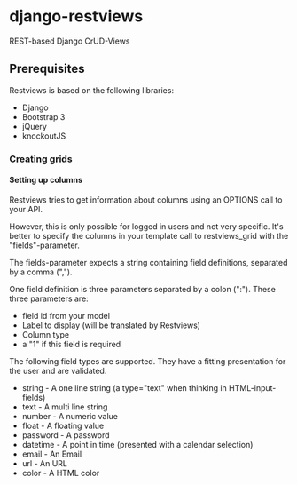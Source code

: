 # django-restviews

REST-based Django CrUD-Views

## Prerequisites

Restviews is based on the following libraries:

* Django
* Bootstrap 3
* jQuery
* knockoutJS

### Creating grids

#### Setting up columns

Restviews tries to get information about columns using an OPTIONS call to
your API.

However, this is only possible for logged in users and not very specific.
It's better to specify the columns in your template call to restviews_grid
with the "fields"-parameter.

The fields-parameter expects a string containing field definitions,
separated by a comma (",").

One field definition is three parameters separated by a colon (":"). These
three parameters are:

* field id from your model
* Label to display (will be translated by Restviews)
* Column type
* a "1" if this field is required

The following field types are supported. They have a fitting presentation for
the user and are validated.

* string - A one line string (a type="text" when thinking in HTML-input-fields)
* text - A multi line string
* number - A numeric value
* float - A floating value
* password - A password
* datetime - A point in time (presented with a calendar selection)
* email - An Email
* url - An URL
* color - A HTML color

